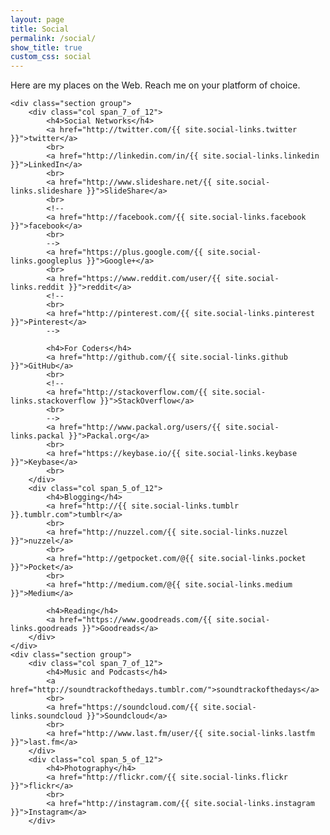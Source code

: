 ```yaml
---
layout: page
title: Social
permalink: /social/
show_title: true
custom_css: social
---
```


<div class="container">

Here are my places on the Web. Reach me on your platform of choice.

    <div class="section group">
        <div class="col span_7_of_12">
            <h4>Social Networks</h4>
            <a href="http://twitter.com/{{ site.social-links.twitter }}">twitter</a>
            <br>
            <a href="http://linkedin.com/in/{{ site.social-links.linkedin }}">LinkedIn</a>
            <br>
            <a href="http://www.slideshare.net/{{ site.social-links.slideshare }}">SlideShare</a>
            <br>
            <!--
            <a href="http://facebook.com/{{ site.social-links.facebook }}">facebook</a>
            <br>
            -->
            <a href="https://plus.google.com/{{ site.social-links.googleplus }}">Google+</a>
            <br>
            <a href="https://www.reddit.com/user/{{ site.social-links.reddit }}">reddit</a>
            <!--
            <br>
            <a href="http://pinterest.com/{{ site.social-links.pinterest }}">Pinterest</a>
            -->

            <h4>For Coders</h4>
            <a href="http://github.com/{{ site.social-links.github }}">GitHub</a>
            <br>
            <!--
            <a href="http://stackoverflow.com/{{ site.social-links.stackoverflow }}">StackOverflow</a>
            <br>
            -->
            <a href="http://www.packal.org/users/{{ site.social-links.packal }}">Packal.org</a>
            <br>
            <a href="https://keybase.io/{{ site.social-links.keybase }}">Keybase</a>
            <br>
        </div>
        <div class="col span_5_of_12">
            <h4>Blogging</h4>
            <a href="http://{{ site.social-links.tumblr }}.tumblr.com">tumblr</a>
            <br>
            <a href="http://nuzzel.com/{{ site.social-links.nuzzel }}">nuzzel</a>
            <br>
            <a href="http://getpocket.com/@{{ site.social-links.pocket }}">Pocket</a>
            <br>
            <a href="http://medium.com/@{{ site.social-links.medium }}">Medium</a>

            <h4>Reading</h4>
            <a href="https://www.goodreads.com/{{ site.social-links.goodreads }}">Goodreads</a>
        </div>
    </div>
    <div class="section group">
        <div class="col span_7_of_12">
            <h4>Music and Podcasts</h4>
            <a href="http://soundtrackofthedays.tumblr.com/">soundtrackofthedays</a>
            <br>
            <a href="https://soundcloud.com/{{ site.social-links.soundcloud }}">Soundcloud</a>
            <br>
            <a href="http://www.last.fm/user/{{ site.social-links.lastfm }}">last.fm</a>
        </div>
        <div class="col span_5_of_12">
            <h4>Photography</h4>
            <a href="http://flickr.com/{{ site.social-links.flickr }}">flickr</a>
            <br>
            <a href="http://instagram.com/{{ site.social-links.instagram }}">Instagram</a>
        </div>
</div>
